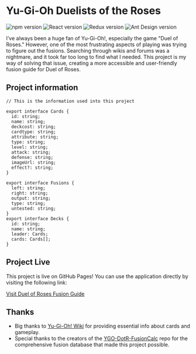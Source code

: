 # Yu-Gi-Oh Duelists of the Roses

![npm version](https://img.shields.io/npm/v/npm)
![React version](https://img.shields.io/badge/react-18.3.1-blue)
![Redux version](https://img.shields.io/badge/redux-9.1.2-purple)
![Ant Design version](https://img.shields.io/badge/ant--design-5.20.5-green)

I’ve always been a huge fan of Yu-Gi-Oh!, especially the game "Duel of Roses." However, one of the most frustrating aspects of playing was trying to figure out the fusions. Searching through wikis and forums was a nightmare, and it took far too long to find what I needed. This project is my way of solving that issue, creating a more accessible and user-friendly fusion guide for Duel of Roses.

## Project information

```
// This is the information used into this project

export interface Cards {
  id: string;
  name: string;
  deckcost: string;
  cardtype: string;
  attribute: string;
  type: string;
  level: string;
  attack: string;
  defense: string;
  imageUrl: string;
  effect?: string;
}

export interface Fusions {
  left: string;
  right: string;
  output: string;
  type: string;
  untested: string;
}
export interface Decks {
  id: string;
  name: string;
  leader: Cards;
  cards: Cards[];
}

```

## Project Live

This project is live on GitHub Pages! You can use the application directly by visiting the following link:

[Visit Duel of Roses Fusion Guide](https://jrvboesch.github.io/yu-gi-oh-dor-tools/)

## Thanks

- Big thanks to [Yu-Gi-Oh! Wiki](https://yugioh.fandom.com/wiki/Yu-Gi-Oh!_Wiki) for providing essential info about cards and gameplay.
- Special thanks to the creators of the [YGO-DotR-FusionCalc](https://github.com/Solumin/YGO-DotR-FusionCalc) repo for the comprehensive fusion database that made this project possible.
